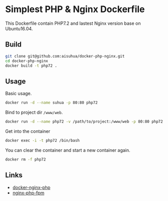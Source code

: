 # Simplest PHP & Nginx Dockerfile

This Dockerfile contain PHP7.2 and lastest Nginx version base on Ubuntu16.04.

## Build

```sh
git clone git@github.com:aisuhua/docker-php-nginx.git
cd docker-php-nginx
docker build -t php72 .
```

## Usage

Basic usage.

```sh
docker run -d --name suhua -p 80:80 php72
```

Bind to project dir `/www/web`. 

```sh
docker run -d --name php72 -v /path/to/project:/www/web -p 80:80 php72
```

Get into the container

```sh
docker exec -i -t php72 /bin/bash
```

You can clear the container and start a new container again.

```sh
docker rm -f php72
```

## Links

- [docker-nginx-php](https://github.com/fideloper/docker-nginx-php)
- [nginx-php-fpm](https://github.com/richarvey/nginx-php-fpm)

